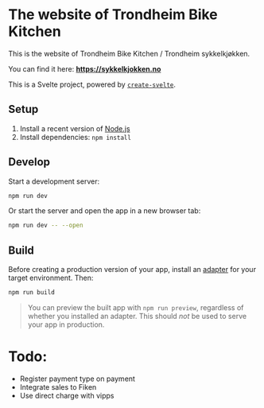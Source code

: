 # The website of Trondheim Bike Kitchen

This is the website of Trondheim Bike Kitchen / Trondheim sykkelkjøkken.

You can find it here: **https://sykkelkjokken.no**

This is a Svelte project, powered by [`create-svelte`](https://github.com/sveltejs/kit/tree/master/packages/create-svelte).

## Setup

1. Install a recent version of [Node.js](https://nodejs.org/en)
1. Install dependencies: `npm install`

## Develop

Start a development server:

```sh
npm run dev
```

Or start the server and open the app in a new browser tab:

```sh
npm run dev -- --open
```

## Build

Before creating a production version of your app, install an [adapter](https://kit.svelte.dev/docs#adapters) for your target environment. Then:

```bash
npm run build
```

> You can preview the built app with `npm run preview`, regardless of whether you installed an adapter. This should _not_ be used to serve your app in production.


# Todo:
* Register payment type on payment
* Integrate sales to Fiken
* Use direct charge with vipps

